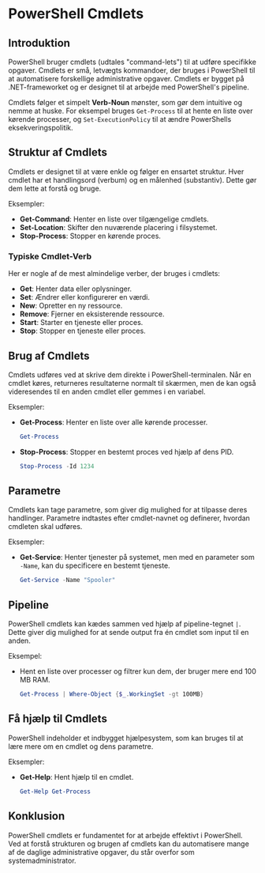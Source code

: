 # PowerShell Cmdlets

## Introduktion
PowerShell bruger cmdlets (udtales "command-lets") til at udføre specifikke opgaver. Cmdlets er små, letvægts kommandoer, der bruges i PowerShell til at automatisere forskellige administrative opgaver. Cmdlets er bygget på .NET-frameworket og er designet til at arbejde med PowerShell's pipeline.

Cmdlets følger et simpelt **Verb-Noun** mønster, som gør dem intuitive og nemme at huske. For eksempel bruges `Get-Process` til at hente en liste over kørende processer, og `Set-ExecutionPolicy` til at ændre PowerShells eksekveringspolitik.

## Struktur af Cmdlets
Cmdlets er designet til at være enkle og følger en ensartet struktur. Hver cmdlet har et handlingsord (verbum) og en målenhed (substantiv). Dette gør dem lette at forstå og bruge.

Eksempler:
- **Get-Command**: Henter en liste over tilgængelige cmdlets.
- **Set-Location**: Skifter den nuværende placering i filsystemet.
- **Stop-Process**: Stopper en kørende proces.

### Typiske Cmdlet-Verb
Her er nogle af de mest almindelige verber, der bruges i cmdlets:
- **Get**: Henter data eller oplysninger.
- **Set**: Ændrer eller konfigurerer en værdi.
- **New**: Opretter en ny ressource.
- **Remove**: Fjerner en eksisterende ressource.
- **Start**: Starter en tjeneste eller proces.
- **Stop**: Stopper en tjeneste eller proces.

## Brug af Cmdlets
Cmdlets udføres ved at skrive dem direkte i PowerShell-terminalen. Når en cmdlet køres, returneres resultaterne normalt til skærmen, men de kan også videresendes til en anden cmdlet eller gemmes i en variabel.

Eksempler:
- **Get-Process**: Henter en liste over alle kørende processer.
  ```powershell
  Get-Process
  ```
- **Stop-Process**: Stopper en bestemt proces ved hjælp af dens PID.
  ```powershell
  Stop-Process -Id 1234
  ```

## Parametre
Cmdlets kan tage parametre, som giver dig mulighed for at tilpasse deres handlinger. Parametre indtastes efter cmdlet-navnet og definerer, hvordan cmdleten skal udføres.

Eksempler:
- **Get-Service**: Henter tjenester på systemet, men med en parameter som `-Name`, kan du specificere en bestemt tjeneste.
  ```powershell
  Get-Service -Name "Spooler"
  ```

## Pipeline
PowerShell cmdlets kan kædes sammen ved hjælp af pipeline-tegnet `|`. Dette giver dig mulighed for at sende output fra én cmdlet som input til en anden.

Eksempel:
- Hent en liste over processer og filtrer kun dem, der bruger mere end 100 MB RAM.
  ```powershell
  Get-Process | Where-Object {$_.WorkingSet -gt 100MB}
  ```

## Få hjælp til Cmdlets
PowerShell indeholder et indbygget hjælpesystem, som kan bruges til at lære mere om en cmdlet og dens parametre.

Eksempler:
- **Get-Help**: Hent hjælp til en cmdlet.
  ```powershell
  Get-Help Get-Process
  ```

## Konklusion
PowerShell cmdlets er fundamentet for at arbejde effektivt i PowerShell. Ved at forstå strukturen og brugen af cmdlets kan du automatisere mange af de daglige administrative opgaver, du står overfor som systemadministrator.